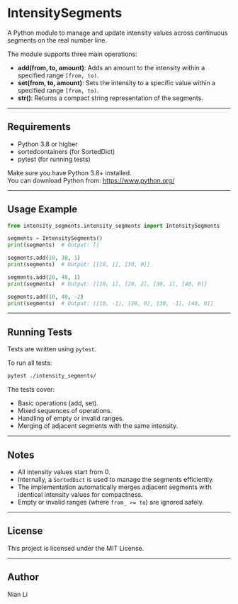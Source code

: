 # IntensitySegments

A Python module to manage and update intensity values across continuous segments on the real number line.

The module supports three main operations:
- **add(from, to, amount)**: Adds an amount to the intensity within a specified range `[from, to)`.
- **set(from, to, amount)**: Sets the intensity to a specific value within a specified range `[from, to)`.
- **__str__()**: Returns a compact string representation of the segments.

---

## Requirements

- Python 3.8 or higher
- sortedcontainers (for SortedDict)
- pytest (for running tests)

Make sure you have Python 3.8+ installed.  
You can download Python from: https://www.python.org/

---

## Usage Example

```python
from intensity_segments.intensity_segments import IntensitySegments

segments = IntensitySegments()
print(segments)  # Output: []

segments.add(10, 30, 1)
print(segments)  # Output: [[10, 1], [30, 0]]

segments.add(20, 40, 1)
print(segments)  # Output: [[10, 1], [20, 2], [30, 1], [40, 0]]

segments.add(10, 40, -2)
print(segments)  # Output: [[10, -1], [20, 0], [30, -1], [40, 0]]
```

---

## Running Tests

Tests are written using `pytest`.

To run all tests:

```bash
pytest ./intensity_segments/
```

The tests cover:
- Basic operations (add, set).
- Mixed sequences of operations.
- Handling of empty or invalid ranges.
- Merging of adjacent segments with the same intensity.

---

## Notes

- All intensity values start from 0.
- Internally, a `SortedDict` is used to manage the segments efficiently.
- The implementation automatically merges adjacent segments with identical intensity values for compactness.
- Empty or invalid ranges (where `from_ >= to`) are ignored safely.

---

## License

This project is licensed under the MIT License.

---

## Author

Nian Li
